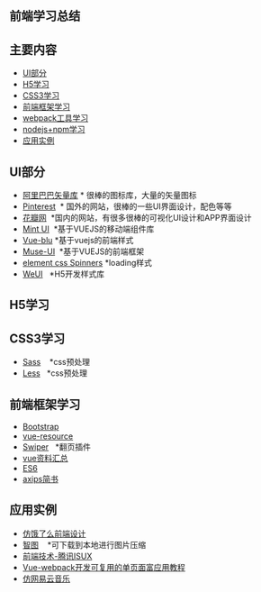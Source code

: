 ## 前端学习总结
## 主要内容
- [UI部分](#UI部分)
- [H5学习](#H5学习)
- [CSS3学习](#CSS3学习)
- [前端框架学习](#前端框架学习)
- [webpack工具学习](#webpack工具学习)
- [nodejs+npm学习](#nodejs+npm学习)
- [应用实例](#应用实例)

## UI部分
- [阿里巴巴矢量库](http://www.iconfont.cn/#)  * 很棒的图标库，大量的矢量图标
- [Pinterest](https://www.pinterest.com/)  * 国外的网站，很棒的一些UI界面设计，配色等等
- [花瓣网](http://huaban.com/)  *国内的网站，有很多很棒的可视化UI设计和APP界面设计
- [Mint UI](http://mint-ui.github.io/#!/zh-cn)  *基于VUEJS的移动端组件库
- [Vue-blu](https://chenz24.github.io/vue-blu/#/components/tag)  *基于vuejs的前端样式
- [Muse-UI](http://www.muse-ui.org/)  *基于VUEJS的前端框架
- [element css Spinners](https://projects.lukehaas.me/css-loaders/) *loading样式
- [WeUI](https://weui.io/)   *H5开发样式库


## H5学习  

## CSS3学习
- [Sass](http://www.w3cplus.com/sassguide/)    *css预处理
- [Less](http://lesscss.cn/)   *css预处理

## 前端框架学习
- [Bootstrap](http://www.bootcss.com/)
- [vue-resource](http://www.cnblogs.com/keepfool/p/5657065.html#h1_19)
- [Swiper](http://www.swiper.com.cn/demo/index.html)   *翻页插件
- [vue资料汇总](http://www.jianshu.com/p/afd8e1db7d9b)
- [ES6](http://es6.ruanyifeng.com/)
- [axips简书](http://www.jianshu.com/p/df464b26ae58)

## 应用实例
- [仿饿了么前端设计](https://github.com/liangxiaojuan/eleme)
- [智图](http://zhitu.isux.us/)    *可下载到本地进行图片压缩
- [前端技术-腾讯ISUX](https://isux.tencent.com/category/fd)
- [Vue-webpack开发可复用的单页面富应用教程](https://www.talkingcoder.com/article/6310080842228107877)
- [仿网易云音乐](https://github.com/javaSwing/NeteaseCloudWebApp)
